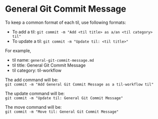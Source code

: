 # General Git Commit Message

To keep a common format of each til, use following formats:  

* To add a til: `git commit -m "Add <til title> as a/an <til category> til"`
* To update a til: `git commit -m "Update til: <til title>"`

For example,  
  
* til name: `general-git-commit-message.md`
* til title: General Git Commit Message
* til category: til-workflow

The add command will be:  
`git commit -m "Add General Git Commit Message as a til-workflow til"`

The update command will be:  
`git commit -m "Update til: General Git Commit Message"`

The move command will be:  
`git commit -m "Move til: General Git Commit Message"`

